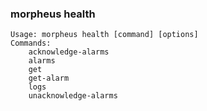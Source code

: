 ### morpheus health

```
Usage: morpheus health [command] [options]
Commands:
	acknowledge-alarms
	alarms
	get
	get-alarm
	logs
	unacknowledge-alarms
```
